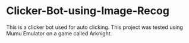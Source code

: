 # Clicker-Bot-using-Image-Recog
This is a clicker bot used for auto clicking. This project was tested using Mumu Emulator on a game called Arknight.

